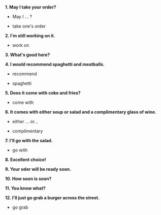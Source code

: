 **1. May I take your order?**

* May I ... ?

* take one's order

**2. I'm still working on it.**

* work on

**3. What's good here?**

**4. I would recommend spaghetti and meatballs.**

* recommend

* spaghetti

**5. Does it come with coke and fries?**

* come with

**6. It comes with either soup or salad and a complimentary glass of wine.**

* either ... or...

* complimentary

**7. I'll go with the salad.**

* go with

**8. Excellent choice!**

**9. Your oder will be ready soon.**

**10. How soon is soon?**

**11. You know what?**

**12. I'll just go grab a burger across the street.**

* go grab
